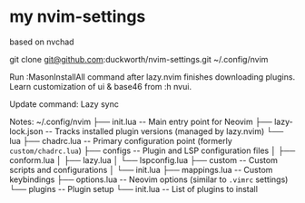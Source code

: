 # my nvim-settings

based on nvchad

git clone git@github.com:duckworth/nvim-settings.git ~/.config/nvim

Run :MasonInstallAll command after lazy.nvim finishes downloading plugins.
Learn customization of ui & base46 from :h nvui.

Update command:
   Lazy sync 

Notes:
~/.config/nvim
├── init.lua          -- Main entry point for Neovim
├── lazy-lock.json    -- Tracks installed plugin versions (managed by lazy.nvim)
└── lua
    ├── chadrc.lua     -- Primary configuration point (formerly `custom/chadrc.lua`)
    ├── configs        -- Plugin and LSP configuration files
    │   ├── conform.lua
    │   ├── lazy.lua
    │   └── lspconfig.lua
    ├── custom         -- Custom scripts and configurations
    │   └── init.lua
    ├── mappings.lua   -- Custom keybindings
    ├── options.lua    -- Neovim options (similar to `.vimrc` settings)
    └── plugins        -- Plugin setup
        └── init.lua   -- List of plugins to install
  

